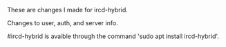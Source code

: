 
These are changes I made for ircd-hybrid.

Changes to user, auth, and server info.

#ircd-hybrid is avaible through the command 'sudo apt install ircd-hybrid'.
